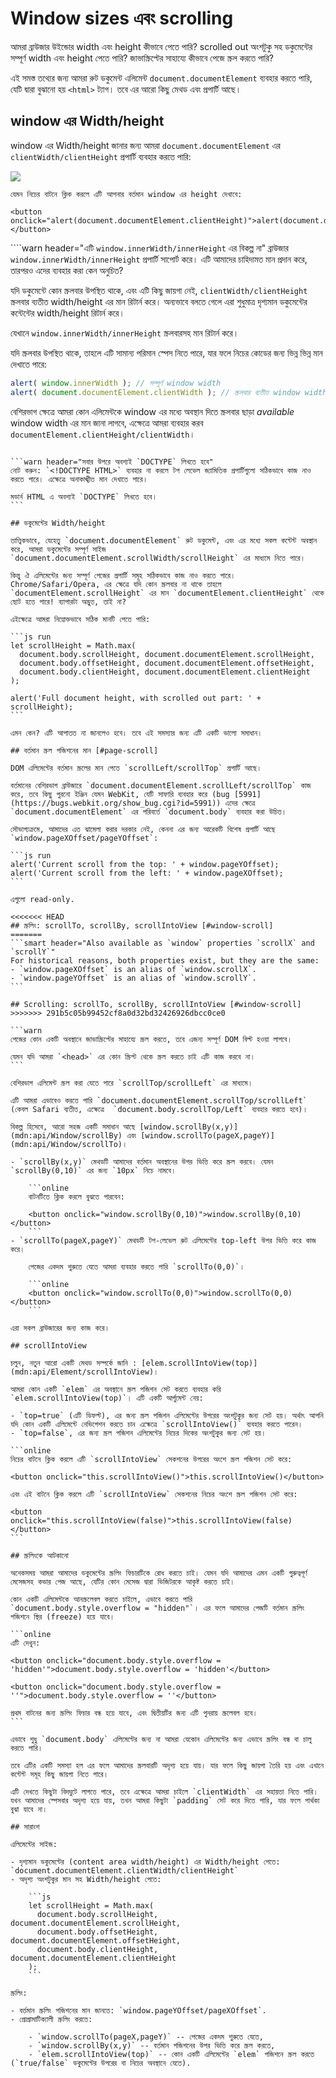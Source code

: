 # Window sizes এবং scrolling

আমরা ব্রাউজার উইন্ডোর width এবং height কীভাবে পেতে পারি? scrolled out অংশটুকু সহ ডকুমেন্টের সম্পূর্ণ width এবং height পেতে পারি? জাভাস্ক্রিপ্টের সাহায্যে কীভাবে পেজে স্ক্রল করতে পারি?

এই সমস্ত তথ্যের জন্য আমরা রুট ডকুমেন্ট এলিমেন্ট `document.documentElement` ব্যবহার করতে পারি, যেটি দ্বারা বুঝানো হয় `<html>` ট্যাগ। তবে এর আরো কিছু মেথড এবং প্রপার্টি আছে।

## window এর Width/height

window এর Width/height জানার জন্য আমরা  `document.documentElement` এর `clientWidth/clientHeight` প্রপার্টি ব্যবহার করতে পারি:

![](document-client-width-height.svg)

```online
যেমন নিচের বাটনে ক্লিক করলে এটি আপনার বর্তমান window এর height দেখাবে:

<button onclick="alert(document.documentElement.clientHeight)">alert(document.documentElement.clientHeight)</button>
```

````warn header="এটি `window.innerWidth/innerHeight` এর বিকল্প না"
ব্রাউজার `window.innerWidth/innerHeight` প্রপার্টি সাপোর্ট করে।  এটি আমাদের চাহিদামত মান প্রদান করে, তারপরও এদের ব্যবহার করা কেন অনুচিত?

যদি ডকুমেন্টে কোন স্ক্রলবার উপস্থিত থাকে, এবং এটি কিছু জায়গা নেই, `clientWidth/clientHeight` স্ক্রলবার ব্যতীত width/height এর মান রিটার্ন করে। অন্যভাবে বলতে গেলে এরা শুধুমাত্র দৃশ্যমান ডকুমেন্টের কন্টেন্টের width/height রিটার্ন করে।

যেখানে `window.innerWidth/innerHeight` স্ক্রলবারসহ মান রিটার্ন করে।

যদি স্ক্রলবার উপস্থিত থাকে, তাহলে এটি সামান্য পরিমান স্পেস নিতে পারে, যার ফলে নিচের কোডের জন্য ভিন্ন ভিন্ন মান দেখাতে পারে:
```js run
alert( window.innerWidth ); // সম্পূর্ণ window width
alert( document.documentElement.clientWidth ); // স্ক্রলবার ব্যতীত window width
```

বেশিরভাগ ক্ষেত্রে আমরা কোন এলিমেন্টকে window এর মধ্যে অবস্থান দিতে স্ক্রলবার ছাড়া *available* window width এর মান জানা লাগবে, এক্ষেত্রে আমরা ব্যবহার করব `documentElement.clientHeight/clientWidth`।
````

```warn header="সবার উপরে অবশ্যই `DOCTYPE` লিখতে হবে"
নোট করুন: `<!DOCTYPE HTML>` ব্যবহার না করলে টপ লেভেল জ্যামিতিক প্রপার্টিগুলো সঠিকভাবে কাজ নাও করতে পারে। এক্ষেত্রে অনাকাঙ্খীত মান দেখাতে পারে।

মডার্ন HTML এ অবশ্যই `DOCTYPE` লিখতে হবে।
```

## ডকুমেন্টের Width/height

তাত্ত্বিকভাবে, যেহেতু `document.documentElement` রুট ডকুমেন্ট, এবং এর মধ্যে সকল কন্টেন্ট অবস্থান করে, আমরা ডকুমেন্টের সম্পূর্ণ সাইজ `document.documentElement.scrollWidth/scrollHeight` এর মাধ্যমে নিতে পারে।

কিন্তু ঐ এলিমেন্টের জন্য সম্পূর্ণ পেজের প্রপার্টি সমূহ সঠিকভাবে কাজ নাও করতে পারে। Chrome/Safari/Opera, এর ক্ষেত্রে যদি কোন স্ক্রলবার না থাকে তাহলে `documentElement.scrollHeight` এর মান `documentElement.clientHeight` থেকে ছোট হতে পারে! ব্যাপারটা অদ্ভুত, তাই না?

এইক্ষেত্রে আমরা নিম্নোক্তভাবে সঠিক মানটি পেতে পারি:

```js run
let scrollHeight = Math.max(
  document.body.scrollHeight, document.documentElement.scrollHeight,
  document.body.offsetHeight, document.documentElement.offsetHeight,
  document.body.clientHeight, document.documentElement.clientHeight
);

alert('Full document height, with scrolled out part: ' + scrollHeight);
```

এমন কেন? এটি আপাতত না জানলেও হবে। তবে এই সমস্যার জন্য এটি একটি ভালো সমাধান।

## বর্তমান স্ক্রল পজিশনের মান [#page-scroll]

DOM এলিমেন্টের বর্তমান স্ক্রলের মান পেতে `scrollLeft/scrollTop` প্রপার্টি আছে।

বর্তমানের বেশিরভাগ ব্রাউজারে `document.documentElement.scrollLeft/scrollTop` কাজ করে, তবে কিছু পুরনো ইঞ্জিন যেমন WebKit, যেটি সাফারি ব্যবহার করে (bug [5991](https://bugs.webkit.org/show_bug.cgi?id=5991)) এদের ক্ষেত্রে `document.documentElement` এর পরিবর্তে `document.body` ব্যবহার করা উচিত।

সৌভাগ্যক্রমে, আমাদের এত ঝামেলা করার দরকার নেই, কেননা এর জন্য আরেকটি বিশেষ প্রপার্টি আছে `window.pageXOffset/pageYOffset`:

```js run
alert('Current scroll from the top: ' + window.pageYOffset);
alert('Current scroll from the left: ' + window.pageXOffset);
```

এগুলো read-only.

<<<<<<< HEAD
## স্ক্রলিং: scrollTo, scrollBy, scrollIntoView [#window-scroll]
=======
```smart header="Also available as `window` properties `scrollX` and `scrollY`"
For historical reasons, both properties exist, but they are the same:
- `window.pageXOffset` is an alias of `window.scrollX`.
- `window.pageYOffset` is an alias of `window.scrollY`.
```

## Scrolling: scrollTo, scrollBy, scrollIntoView [#window-scroll]
>>>>>>> 291b5c05b99452cf8a0d32bd32426926dbcc0ce0

```warn
পেজের কোন একটি অবস্থানে জাভাস্ক্রিপ্টের সাহায্যে স্ক্রল করতে, তবে এজন্য সম্পূর্ণ DOM বিল্ট হওয়া লাগবে।

যেমন যদি আমরা `<head>` এর কোন স্ক্রিপ্ট থেকে স্ক্রল করতে চাই এটি কাজ করবে না।
```

বেশিরভাগ এলিমেন্ট স্ক্রল করা যেতে পারে `scrollTop/scrollLeft` এর মাধ্যমে।

এটি আমরা এভাবেও করতে পারি `document.documentElement.scrollTop/scrollLeft` (কেবল Safari ব্যতীত, এক্ষেত্রে  `document.body.scrollTop/Left` ব্যবহার করতে হবে)।

বিকল্প হিসেবে, আরো সহজ একটি সমাধান আছে [window.scrollBy(x,y)](mdn:api/Window/scrollBy) এবং [window.scrollTo(pageX,pageY)](mdn:api/Window/scrollTo)।

- `scrollBy(x,y)` মেথডটি আমাদের বর্তমান অবস্থানের উপর ভিত্তি করে স্ক্রল করবে। যেমন `scrollBy(0,10)` এর জন্য `10px` নিচে নামবে।

    ```online
    বাটনটিতে ক্লিক করলে বুঝতে পারবেন:

    <button onclick="window.scrollBy(0,10)">window.scrollBy(0,10)</button>
    ```
- `scrollTo(pageX,pageY)` মেথডটি টপ-লেভেল রুট এলিমেন্টের top-left উপর ভিত্তি করে কাজ করে।

    পেজের একদম শুরুতে যেতে আমরা ব্যবহার করতে পারি `scrollTo(0,0)`।

    ```online
    <button onclick="window.scrollTo(0,0)">window.scrollTo(0,0)</button>
    ```

এরা সকল ব্রাউজারের জন্য কাজ করে।

## scrollIntoView

চলুন, নতুন আরো একটি মেথড সম্পর্কে জানি : [elem.scrollIntoView(top)](mdn:api/Element/scrollIntoView)।

আমরা কোন একটি `elem` এর অবস্থানে স্ক্রল পজিশন সেট করতে ব্যবহার করি `elem.scrollIntoView(top)`। এটি একটি আর্গুমেন্ট নেয়:

- `top=true` (এটি ডিফল্ট), এর জন্য স্ক্রল পজিশন এলিমেন্টের উপরের অংশটুকুর জন্য সেট হয়। অর্থাৎ আপনি যদি কোন একটি এলিমেন্টে নেভিগেশন করতে চান এক্ষেত্রে `scrollIntoView()` ব্যবহার করতে পারেন।
- `top=false`, এর জন্য স্ক্রল পজিশন এলিমেন্টের নিচের দিকের অংশটুকুর জন্য সেট হয়।

```online
নিচের বাটনে ক্লিক করলে এটি `scrollIntoView` সেকশনের উপরের অংশে স্ক্রল পজিশন সেট করে:

<button onclick="this.scrollIntoView()">this.scrollIntoView()</button>

এবং এই বাটনে ক্লিক করলে এটি `scrollIntoView` সেকশনের নিচের অংশে স্ক্রল পজিশন সেট করে:

<button onclick="this.scrollIntoView(false)">this.scrollIntoView(false)</button>
```

## স্ক্রলিংকে আটকানো

অনেকসময় আমরা আমাদের ডকুমেন্টের স্ক্রলিং ফিচারটিকে রোধ করতে চাই। যেমন যদি আমাদের এমন একটি গুরুত্বপূর্ণ মেসেজসহ কভার পেজ আছে, যেটির কোন মেসেজ দ্বারা ভিজিটরকে আকৃষ্ট করতে চাই।

কোন একটি এলিমেন্টকে আনস্ক্রলেবল করতে চাইলে, এভাবে করতে পারি `document.body.style.overflow = "hidden"`। এর ফলে আমাদের পেজটি বর্তমান স্ক্রলিং পজিশনে স্থির (freeze) হয়ে যাবে।

```online
এটি দেখুন:

<button onclick="document.body.style.overflow = 'hidden'">document.body.style.overflow = 'hidden'</button>

<button onclick="document.body.style.overflow = ''">document.body.style.overflow = ''</button>

প্রথম বাটনের জন্য স্ক্রলিং ফিচার বন্ধ হয়ে যাবে, এবং দ্বিতীয়টির জন্য এটি পুনরায় স্ক্রলেবল হবে।
```

এভাবে শুধু `document.body` এলিমেন্টের জন্য না আমরা যেকোন এলিমেন্টের জন্য এভাবে স্ক্রলিং বন্ধ বা চালু করতে পারি।

তবে এটির একটি সমস্যা হল এর ফলে আমাদের স্ক্রলবারটি অদৃশ্য হয়ে যায়। যার ফলে কিছু জায়গা তৈরি হয় এবং এখানে কন্টেন্ট সমূহ কিছু জায়গা নিতে পারে।

এটি দেখতে কিছুটা বিদঘুটে লাগতে পারে, তবে এক্ষেত্রে আমরা চাইলে `clientWidth` এর সহায়তা নিতে পারি। যখন আমাদের স্পেসবার অদৃশ্য হয়ে যায়, তখন আমরা কিছুটা `padding` সেট করে দিতে পারি, যার ফলে পার্থক্য বুঝা যাবে না।

## সারাংশ

এলিমেন্টের সাইজ:

- দৃশ্যমান ডকুমেন্টের (content area width/height) এর Width/height পেতে: `document.documentElement.clientWidth/clientHeight`
- অদৃশ্য অংশটুকুর মান সহ Width/height পেতে:

    ```js
    let scrollHeight = Math.max(
      document.body.scrollHeight, document.documentElement.scrollHeight,
      document.body.offsetHeight, document.documentElement.offsetHeight,
      document.body.clientHeight, document.documentElement.clientHeight
    );
    ```

স্ক্রলিং:

- বর্তমান স্ক্রলিং পজিশনের মান জানতে: `window.pageYOffset/pageXOffset`.
- প্রোগ্রামাটিক্যালী স্ক্রলিং করতে:

    - `window.scrollTo(pageX,pageY)` -- পেজের একদম শুরুতে যেতে,
    - `window.scrollBy(x,y)` -- বর্তমান পজিশনের উপর ভিত্তি করে স্ক্রল করতে,
    - `elem.scrollIntoView(top)` -- কোন একটি এলিমেন্টের `elem` পজিশনে স্ক্রল করতে (`true/false` ডকুমেন্টের উপরের বা নিচের অবস্থানে যেতে).
